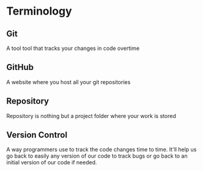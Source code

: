 # Terminology

## Git
A tool tool that tracks your changes in code overtime

## GitHub
A website where you host all your git repositories

## Repository
Repository is nothing but a project folder where your work is stored

## Version Control
A way programmers use to track the code changes time to time. It'll help us go back to easily any version of our code to track bugs or go back to an initial version of our code if needed.




